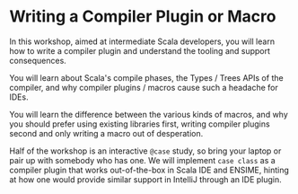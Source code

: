 # Writing a Compiler Plugin or Macro

In this workshop, aimed at intermediate Scala developers, you will
learn how to write a compiler plugin and understand the tooling
and support consequences.

You will learn about Scala's compile phases, the Types / Trees APIs of
the compiler, and why compiler plugins / macros cause such a headache
for IDEs.

You will learn the difference between the various kinds of macros, and
why you should prefer using existing libraries first, writing compiler
plugins second and only writing a macro out of desperation.

Half of the workshop is an interactive `@case` study, so bring your
laptop or pair up with somebody who has one. We will implement `case
class` as a compiler plugin that works out-of-the-box in Scala IDE and
ENSIME, hinting at how one would provide similar support in IntelliJ
through an IDE plugin.
